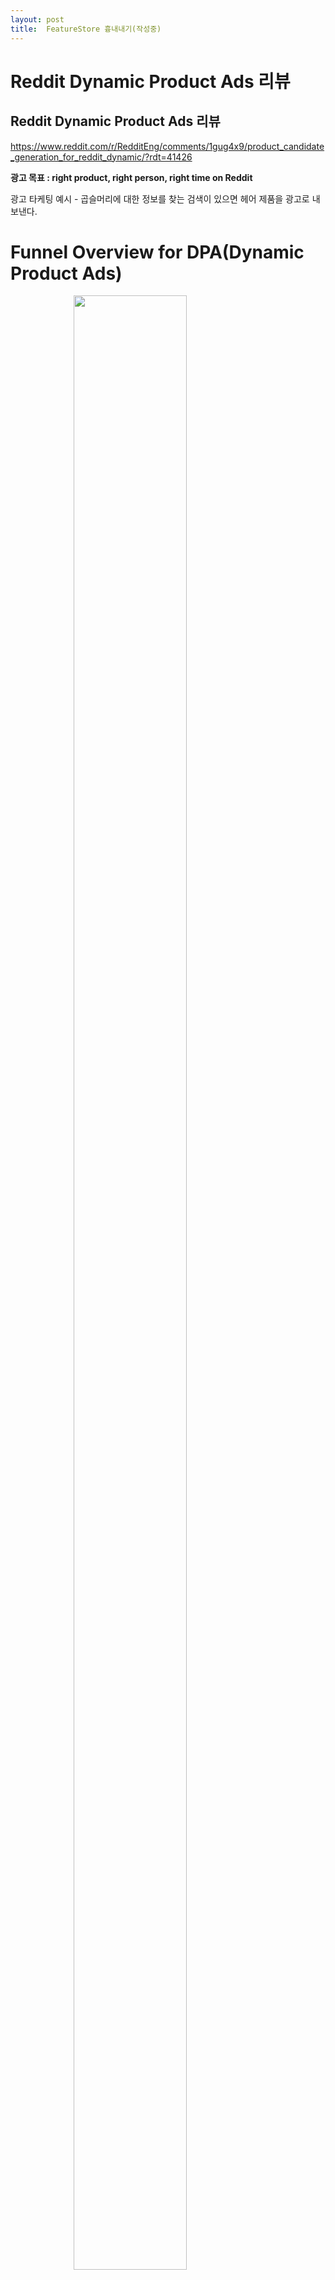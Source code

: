 ```yaml
---
layout: post
title:  FeatureStore 흉내내기(작성중)  
---
```


# Reddit Dynamic Product Ads 리뷰
## Reddit Dynamic Product Ads 리뷰  

https://www.reddit.com/r/RedditEng/comments/1gug4x9/product_candidate_generation_for_reddit_dynamic/?rdt=41426 

**광고 목표 : right product, right person, right time on Reddit** 

광고 타케팅 예시 - 곱슬머리에 대한 정보를 찾는 검색이 있으면 헤어 제품을 광고로 내보낸다.

# **Funnel Overview for DPA(Dynamic Product Ads)**

<img src="/assets/redditads/ads1.png" width="60%" height="90%" style="display: block; margin: 0 auto;" />

Targeting 

- 광고를 볼 대상자 선정
- various criteria, such as demographics, device or location.

Product Candidate Generation 

- 광고를 할 고객이 타게팅 되면 광고 제품 후보를 생성 한다
- 유저 과거 history 컨텐츠 선호도 제품 범주 등에 따라 생성

Product Select 

- 후보 랭킹
- 다양한 연관성 성과 지표에 따라 랭킹  후 TOP@N이 사용자에게 노출

Auction

- 입찰, 광고 관련성으로 제품을 선정

# **Why and What is Candidate Generation in DPA?**

정적광고와 비교 했을때 많은 제품 중에서 유저의 context와 맥락을 같이 하는 광고를 낮은 응답시간에 동적으로 생성 할수 있다. 사용자의 게시물, 맥락정보를 상품을 추천에 활용하여 가장 관련도가 높은 상품을 추천 한다. 

point → multiple candidate selectors

**Candidate Generation Approaches**

광고 후보 생성시 두가지 영역으로 구분해서 접근하고 있다.

**Modeling**

- Rule-Based Selection: 인기있는 상품, 트랜디 상품등의 점수를 바탕으로 scoring
- Contextual-Based Selection : 서브래딧내 게시물과 상품 설명의 키워드 매칭 반영
- Behavioral-Based Selection:  사용자 구매를 최대화 하기 위한 user-product interection history

Reddit은 위 방법을 결합해서 사용하고 Rule_Based 모델은 콜드스타트를 개선하고 Behavioral-Based는 개인화를 통해 구매활성도에 기여하고  Contextual-Based Selection는 사용자의 관심사를 반영하는 Selector를 구현할수 있다. 

**Serving**

- **Offline :** 빠른 검색을 위한 user-product를 배치 생성하여 데이터베이스에 저장
- **Online:**  광고 요청과 제품간의 실시간 매칭

offline, online 둘다 다들 아시는 장단점이 있죠~

# **A Closer Look: Online Approximate Nearest Neighbor Search with Behavioral-Based Two-Tower Model**

two tower model을 사용한 ANN 매칭 알고리즘 

광고 요청이 들어오면 user-tower 통해 사용자 임베딩을 생성하고 생성된 user-embedding을  ANN 알고리즘으로 product-embedding 과 매칭 한다.  

# **Model Deep Dive**

two-tower model은 추천시스템에서 흔히 사용하는 DL 아키텍처이다. 

두개의 tower이란 user-tower, product-tower를 의미하고 유저와 제품을 각각의 엔티티로 별도록 학습하고 shared embedding 공간에 매핑한다. 

## **Model Architecture, Features, and Labels**

<img src="/assets/redditada/ads2.png" width="60%" height="90%" style="display: block; margin: 0 auto;" />

### **User and Product Embeddings**:

user-specific 피쳐 : engagement, platform etc 

product-specific 피처:  price, catalog, engagement etc

user, product는 각각 high-dimensional-vector로 나타내며 user와 product가 semantic space로 나타낸다.

### **Training with Conversion Events**:

사용자 과거 전환 이벤트를 통한 학습된다.

negative sampling을 통해서 사용자의 관심이 없는 상품을 벡터가 거리를 더욱 멀어지게 학습한다.

## **Model Training and Deployment**

Ray라는 학습 파이프라인이 있음 

<img src="/assets/redditads/ads3.png" width="60%" height="90%" style="display: block; margin: 0 auto;" />

# **Serving Deep Dive**

### **Online ANN (Approximate Nearest Neighbor) Search**

전통적인 접근 방식과 달리 ANN(Approximate Nearest Neighbor)은 유사한 항목을 클러스터링 하여 빠르고 효율적이고 충분히 연관성 높은 매칭 결과를 제공 한다. 

리서치 결과 FAISS(Facebook AI Similarity Search)를 선정했고 FAISS는 인덱스생성시간, 메모리, 검색시간, recall등을 고려했을때 적합하다. 특히 높은 성능을 요구하는 유사도 검색에 적합하다.

사용자 임베딩을 바탕으로 N개의 nearest product embeddings을 검색하는 ANN sidecar를 구현하여 pod내에 패킹되어 배포하여 높은 효율과 높은 성능을 지원 

### **Product Candidate Retrieval Workflow with Online ANN**

<img src="/assets/redditads/ads4.png" width="60%" height="90%" style="display: block; margin: 0 auto;" />

이 그림은 Reddit의 동적 광고 제품 후보 검색 워크플로우를 보여주는 시스템 아키텍처입니다. 주요 구성요소와 데이터 흐름은 다음과 같습니다

- 광고 요청(Ad Request)이 들어오면 Ad Selector를 통해 사용자 쿼리 임베딩이 생성됩니다.
- Embedding Service는 Redis Cache와 Feature Server를 활용하여 광고 요청에 대한 임베딩과 제품 임베딩을 처리합니다.
- Product Ad Shard 내에서는:
    - Online Behavioral-Based Candidate Source가 쿼리 임베딩을 기반으로 관련 제품을 찾습니다
    - ANN Sidecar는 FAISS 인덱스를 사용하여 쿼리 임베딩으로 최근접 제품 임베딩을 검색합니다
    - Light Ranking이 최종 후보들의 순위를 결정합니다
- Product Metadata Delivery 시스템은 Campaign Metadata와 Catalog Service로부터 실시간 제품 정보를 받아 제품 임베딩과 메타데이터를 생성하고 Kafka를 통해 전달합니다. 신규 광고에 대한 처리를 담당합니다.

**Real-Time User Embedding Generation:**

1. 광고 요청이 **Ad Selector**는 **Embedding Service**에 사용자 임베딩 생성 요청을 보냅니다.
2. Embedding Service는 실시간 contextual feature를 더해 user-embedding을 요청한다.24시간 이내 요청에 대한 캐시기능

**Async Batch Product Embedding Generation:**

1. **Product Metadata Delivery Service**는 **Campaign Metadata Delivery Service**와 **Catalog Service**에서 실시간 캠페인의 모든 제품을 가져옵니다.
2. 예정된 시간에 **Product Metadata Delivery Service**는 배치로 제품 임베딩 생성 요청을 **Embedding Service**에 보냅니다. 
3. **Embedding Service**는 제품 타워 모델에서 평가된 배치 제품 임베딩을 반환합니다.
4. **Product Metadata Delivery Service**는 실시간 제품 메타데이터와 제품 임베딩을 **Kafka**에 게시하여 **Product Ad Shard**에서 소비할 수 있도록 합니다.

**Async ANN Index Building**

제품 인덱스는 **Product Ad Shard** 내의 **ANN Sidecar**에 저장됩니다. **ANN Sidecar**는 **PMD**에서 가져온 모든 실시간 제품 임베딩으로 초기화되며, 30초마다 새로 고쳐져 인덱스 공간을 최신 상태로 유지하기 위해 제품 임베딩을 추가, 수정 또는 삭제합니다.

**Candidate Generation and Light Ranking**

1. Product Ad Shard는 upstream으로 부터 맥락, user-embedding 을 받아서 모든 selector에게 요청을 보낸다. 
2. online behavioral-based selector는 ANN Sidcar에 local request를 보내고 ANN 검색을 통해서 빠르게 매칭 결과를 반환한다. 이때 user-embedding과 product-embedding 버전 확인이 중요(당연 버전에 따라 vector space가 완전 달라짐)
3. 모든 후보는 union 되고 랭킹 단계 통해 최종 후보로 정렬 되고 DPA 광고를 구성하고 auction에 참여 

## Additional Information

Two Tower Model 은 하이브리드 추천 모델, 주로 추천에서 사용되는 모델로 두개의 모델(네트워크)가 다른 유형의 입력을 처리하고 이를 결합하여 유사도를 구하는 방식 

임베딩의 특성상 유사한 유저 혹은 아이템은 비슷한 위치로 클러스터링 된다.

user-tower  : 나이, 성별, 취향을 input 으로 사용자의 특성을 학습 

item-tower : 가격, 리뷰, 특성을 input으로 아이템의 특성을 학습 

두개의 타워를  처리해서 사용자가 제품을 좋아할 확률 == 사용자와 제품의 벡터 공간상의 유사도 

<img src="/assets/redditads/ads5.png" width="60%" height="90%" style="display: block; margin: 0 auto;" />

특징

- 병렬 학습
- 각 타워는 다른 종류의 데이터를 입수
- 두 타워의 유사도 측정이 용이

user-item 의 정답셋을 필요함